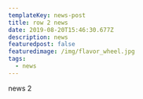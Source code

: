 ```yaml
---
templateKey: news-post
title: row 2 news
date: 2019-08-20T15:46:30.677Z
description: news
featuredpost: false
featuredimage: /img/flavor_wheel.jpg
tags:
  - news
---
```

news 2
